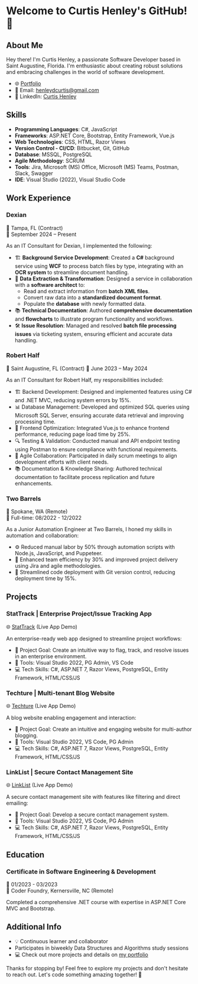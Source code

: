 # Welcome to Curtis Henley's GitHub! 👋

## About Me

Hey there! I'm Curtis Henley, a passionate Software Developer based in Saint Augustine, Florida. I'm enthusiastic about creating robust solutions and embracing challenges in the world of software development.

- 🌐 [Portfolio](https://curtishenley.dev/)
- 📧 Email: henleydcurtis@gmail.com
- 📱 LinkedIn: [Curtis Henley](https://www.linkedin.com/in/curtisdhenley/)

## Skills

- **Programming Languages**: C#, JavaScript
- **Frameworks**: ASP.NET Core, Bootstrap, Entity Framework, Vue.js
- **Web Technologies**: CSS, HTML, Razor Views
- **Version Control - CI/CD**: Bitbucket, Git, GitHub
- **Database**: MSSQL, PostgreSQL
- **Agile Methodology**: SCRUM
- **Tools**: Jira, Microsoft (MS) Office, Microsoft (MS) Teams, Postman, Slack, Swagger
- **IDE**: Visual Studio (2022), Visual Studio Code

## Work Experience

### Dexian
📍 Tampa, FL (Contract)  
📅 September 2024 – Present  

As an IT Consultant for Dexian, I implemented the following:

- 🏗 **Background Service Development**: Created a **C#** background service using **WCF** to process batch files by type, integrating with an **OCR system** to streamline document handling.  
- 📂 **Data Extraction & Transformation**: Designed a service in collaboration with a **software architect** to:  
  - Read and extract information from **batch XML files**.  
  - Convert raw data into a **standardized document format**.  
  - Populate the **database** with newly formatted data.  
- 📚 **Technical Documentation**: Authored **comprehensive documentation** and **flowcharts** to illustrate program functionality and workflows.  
- 🛠 **Issue Resolution**: Managed and resolved **batch file processing issues** via ticketing system, ensuring efficient and accurate data handling.

### Robert Half
📍 Saint Augustine, FL (Contract)
📅 June 2023 – May 2024

As an IT Consultant for Robert Half, my responsibilities included:

- 🏗 Backend Development: Designed and implemented features using C# and .NET MVC, reducing system errors by 15%.
- 📊 Database Management: Developed and optimized SQL queries using Microsoft SQL Server, ensuring accurate data retrieval and improving processing time.
- 🚀 Frontend Optimization: Integrated Vue.js to enhance frontend performance, reducing page load time by 25%.
- 🔍 Testing & Validation: Conducted manual and API endpoint testing using Postman to ensure compliance with functional requirements.
- 📅 Agile Collaboration: Participated in daily scrum meetings to align development efforts with client needs.
- 📚 Documentation & Knowledge Sharing: Authored technical documentation to facilitate process replication and future enhancements.

### Two Barrels
📍 Spokane, WA (Remote)  
📅 Full-time: 08/2022 - 12/2022

As a Junior Automation Engineer at Two Barrels, I honed my skills in automation and collaboration:

- ⚙️ Reduced manual labor by 50% through automation scripts with Node.js, JavaScript, and Puppeteer.
- 🚀 Enhanced team efficiency by 30% and improved project delivery using Jira and agile methodologies.
- 🔄 Streamlined code deployment with Git version control, reducing deployment time by 15%.

## Projects

### StatTrack | Enterprise Project/Issue Tracking App
🌐 [StatTrack](https://stattrack-production.up.railway.app/) (Live App Demo)

An enterprise-ready web app designed to streamline project workflows:

- 🚀 Project Goal: Create an intuitive way to flag, track, and resolve issues in an enterprise environment.
- 🧰 Tools: Visual Studio 2022, PG Admin, VS Code
- 💻 Tech Skills: C#, ASP.NET 7, Razor Views, PostgreSQL, Entity Framework, HTML/CSS/JS

### Techture | Multi-tenant Blog Website
🌐 [Techture](https://techture-production.up.railway.app/) (Live App Demo)

A blog website enabling engagement and interaction:

- 🚀 Project Goal: Create an intuitive and engaging website for multi-author blogging.
- 🧰 Tools: Visual Studio 2022, VS Code, PG Admin
- 💻 Tech Skills: C#, ASP.NET 7, Razor Views, PostgreSQL, Entity Framework, HTML/CSS/JS

### LinkList | Secure Contact Management Site
🌐 [LinkList](https://linklist-production.up.railway.app/) (Live App Demo)

A secure contact management site with features like filtering and direct emailing:

- 🚀 Project Goal: Develop a secure contact management system.
- 🧰 Tools: Visual Studio 2022, VS Code, PG Admin
- 💻 Tech Skills: C#, ASP.NET 7, Razor Views, PostgreSQL, Entity Framework, HTML/CSS/JS

## Education

### Certificate in Software Engineering & Development
📅 01/2023 - 03/2023  
🏢 Coder Foundry, Kernersville, NC (Remote)

Completed a comprehensive .NET course with expertise in ASP.NET Core MVC and Bootstrap.

## Additional Info

- 💡 Continuous learner and collaborator
 - Participates in biweekly Data Structures and Algorithms study sessions
- 💻 Check out more projects and details on [my portfolio](https://curtishenley.dev/#Challenges)

Thanks for stopping by! Feel free to explore my projects and don't hesitate to reach out. Let's code something amazing together! 🚀
